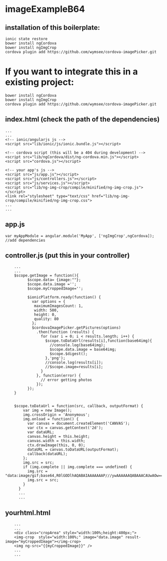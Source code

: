 # imageExampleB64

## installation of this boilerplate:
    ionic state restore
    bower install ngCordova
    bower install ngImgCrop
    cordova plugin add https://github.com/wymsee/cordova-imagePicker.git

# If you want to integrate this in a existing project:
    bower install ngCordova
    bower install ngImgCrop
    cordova plugin add https://github.com/wymsee/cordova-imagePicker.git
    
## index.html (check the path of the dependencies)
    ...
    ...
    <!-- ionic/angularjs js -->
    <script src="lib/ionic/js/ionic.bundle.js"></script>

    <!-- cordova script (this will be a 404 during development) -->
    <script src="lib/ngCordova/dist/ng-cordova.min.js"></script>
    <script src="cordova.js"></script>

    <!-- your app's js -->
    <script src="js/app.js"></script>
    <script src="js/controllers.js"></script>
    <script src="js/services.js"></script>
    <script src="lib/ng-img-crop/compile/minified/ng-img-crop.js"></script>
    <link rel="stylesheet" type="text/css" href="lib/ng-img-crop/compile/minified/ng-img-crop.css">
    ...
    ...
## app.js
	var myAppModule = angular.module('MyApp', ['ngImgCrop',ngCordova]); //add dependencies
## controller.js (put this in your controller)
        ...
        ...
        $scope.getImage = function(){
              $scope.data= {image:""};
              $scope.data.image ='';
              $scope.myCroppedImage='';
        
              $ionicPlatform.ready(function() {
                var options = {
                 maximumImagesCount: 1,
                 width: 500,
                 height: 0,
                 quality: 80
                };
                $cordovaImagePicker.getPictures(options)
                  .then(function (results) {
                    for (var i = 0; i < results.length; i++) {
                      $scope.toDataUrl(results[i],function(base64img){
                        //console.log(base64img);
                        $scope.data.image = base64img;
                        $scope.$digest();
                      },'png');
                      //console.log(results[i]);
                      //$scope.image=results[i];
                    }
                  }, function(error) {
                    // error getting photos
                  });
              });
        }
        
        
        $scope.toDataUrl = function(src, callback, outputFormat) {
            var img = new Image();
            img.crossOrigin = 'Anonymous';
            img.onload = function() {
              var canvas = document.createElement('CANVAS');
              var ctx = canvas.getContext('2d');
              var dataURL;
              canvas.height = this.height;
              canvas.width = this.width;
              ctx.drawImage(this, 0, 0);
              dataURL = canvas.toDataURL(outputFormat);
              callback(dataURL);
            };
            img.src = src;
            if (img.complete || img.complete === undefined) {
              img.src = "data:image/gif;base64,R0lGODlhAQABAIAAAAAAAP///ywAAAAAAQABAAACAUwAOw==";
              img.src = src;
            }
          }
          ...
          ...
## yourhtml.html
        ...
        ...
        <div class="cropArea" style="width:100%;height:400px;">
        <img-crop  style="width:100%;" image="data.image" result-image="myCroppedImage"></img-crop>
        <img ng-src="{{myCroppedImage}}" />
        ...
        ...

